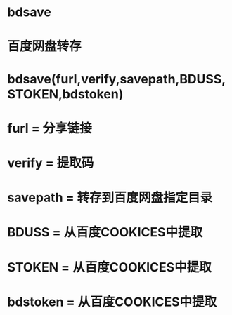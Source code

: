# bdsave
# 百度网盘转存
# bdsave(furl,verify,savepath,BDUSS,STOKEN,bdstoken)
# furl = 分享链接
# verify = 提取码
# savepath = 转存到百度网盘指定目录
# BDUSS = 从百度COOKICES中提取
# STOKEN = 从百度COOKICES中提取
# bdstoken = 从百度COOKICES中提取
